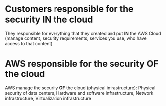 # Customers responsible for the security IN the cloud
They responsible for everything that they created and put **IN** the AWS Cloud (manage content, security requirements, services you use, who have access to that content)
# AWS responsible for the security OF the cloud
AWS manage the security **OF** the cloud (physical infrastructure): Physical security of data centers, Hardware and software infrastructure, Network infrastructure, Virtualization infrastructure